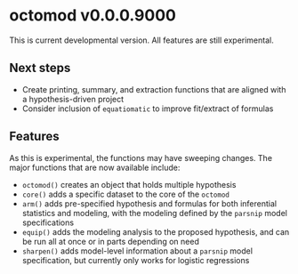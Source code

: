# octomod v0.0.0.9000

This is current developmental version. All features are still experimental.

## Next steps

-   Create printing, summary, and extraction functions that are aligned with a hypothesis-driven project
-   Consider inclusion of `equatiomatic` to improve fit/extract of formulas

## Features

As this is experimental, the functions may have sweeping changes. The major functions that are now available include:

- `octomod()` creates an object that holds multiple hypothesis
- `core()` adds a specific dataset to the core of the `octomod`
- `arm()` adds pre-specified hypothesis and formulas for both inferential statistics and modeling, with the modeling defined by the `parsnip` model specifications
- `equip()` adds the modeling analysis to the proposed hypothesis, and can be run all at once or in parts depending on need
- `sharpen()` adds model-level information about a `parsnip` model specification, but currently only works for logistic regressions
